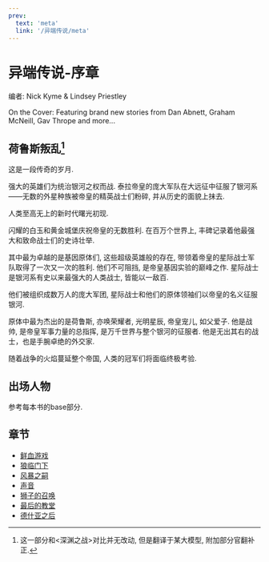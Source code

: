 ```yaml
---
prev:
  text: 'meta'
  link: '/异端传说/meta'
---
```


# 异端传说-序章

编者: Nick Kyme & Lindsey Priestley

On the Cover: Featuring brand new stories from Dan Abnett, Graham McNeill, Gav Thrope and more...

## 荷鲁斯叛乱[^1]

这是一段传奇的岁月.

强大的英雄们为统治银河之权而战. 泰拉帝皇的庞大军队在大远征中征服了银河系——无数的外星种族被帝皇的精英战士们粉碎, 并从历史的面貌上抹去.

人类至高无上的新时代曙光初现.

闪耀的白玉和黄金城堡庆祝帝皇的无数胜利. 在百万个世界上, 丰碑记录着他最强大和致命战士们的史诗壮举.

其中最为卓越的是基因原体们, 这些超级英雄般的存在, 带领着帝皇的星际战士军队取得了一次又一次的胜利. 他们不可阻挡, 是帝皇基因实验的巅峰之作. 星际战士是银河系有史以来最强大的人类战士, 皆能以一敌百.

他们被组织成数万人的庞大军团, 星际战士和他们的原体领袖们以帝皇的名义征服银河.

原体中最为杰出的是荷鲁斯, 亦唤荣耀者, 光明星辰, 帝皇宠儿, 如父爱子. 他是战帅, 是帝皇军事力量的总指挥, 是万千世界与整个银河的征服者. 他是无出其右的战士，也是手腕卓绝的外交家.

随着战争的火焰蔓延整个帝国, 人类的冠军们将面临终极考验.

## 出场人物

参考每本书的base部分.

## 章节

+ [鲜血游戏](/异端传说/鲜血游戏/meta)
+ [狼临门下](/异端传说/狼临门下/meta)
+ [风暴之嗣](/异端传说/风暴之嗣/meta)
+ [声音](/异端传说/声音/meta)
+ [狮子的召唤](/异端传说/狮子的召唤/meta)
+ [最后的教堂](/异端传说/最后的教堂/meta)
+ [德什亚之后](/异端传说/德什亚之后/meta)

[^1]: 这一部分和<深渊之战>对比并无改动, 但是翻译于某大模型, 附加部分官翻补正.
